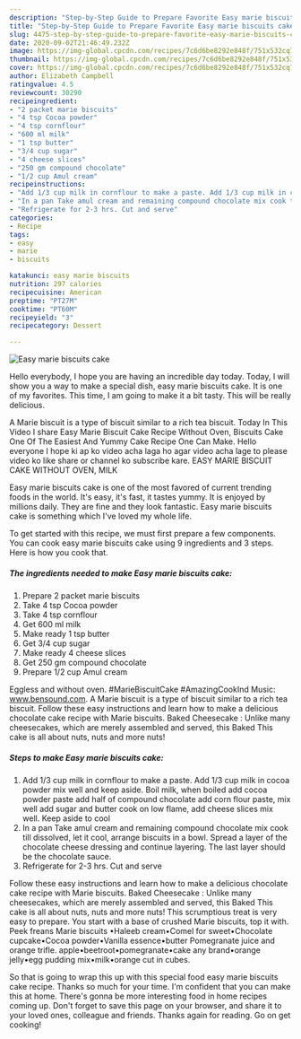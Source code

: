 ```yaml
---
description: "Step-by-Step Guide to Prepare Favorite Easy marie biscuits cake"
title: "Step-by-Step Guide to Prepare Favorite Easy marie biscuits cake"
slug: 4475-step-by-step-guide-to-prepare-favorite-easy-marie-biscuits-cake
date: 2020-09-02T21:46:49.232Z
image: https://img-global.cpcdn.com/recipes/7c6d6be8292e848f/751x532cq70/easy-marie-biscuits-cake-recipe-main-photo.jpg
thumbnail: https://img-global.cpcdn.com/recipes/7c6d6be8292e848f/751x532cq70/easy-marie-biscuits-cake-recipe-main-photo.jpg
cover: https://img-global.cpcdn.com/recipes/7c6d6be8292e848f/751x532cq70/easy-marie-biscuits-cake-recipe-main-photo.jpg
author: Elizabeth Campbell
ratingvalue: 4.5
reviewcount: 30290
recipeingredient:
- "2 packet marie biscuits"
- "4 tsp Cocoa powder"
- "4 tsp cornflour"
- "600 ml milk"
- "1 tsp butter"
- "3/4 cup sugar"
- "4 cheese slices"
- "250 gm compound chocolate"
- "1/2 cup Amul cream"
recipeinstructions:
- "Add 1/3 cup milk in cornflour to make a paste. Add 1/3 cup milk in cocoa powder mix well and keep aside. Boil milk, when boiled add cocoa powder paste add half of compound chocolate add corn flour paste, mix well add sugar and butter cook on low flame, add cheese slices mix well. Keep aside to cool"
- "In a pan Take amul cream and remaining compound chocolate mix cook till dissolved, let it cool, arrange biscuits in a bowl. Spread a layer of the chocolate cheese dressing and continue layering. The last layer should be the chocolate sauce."
- "Refrigerate for 2-3 hrs. Cut and serve"
categories:
- Recipe
tags:
- easy
- marie
- biscuits

katakunci: easy marie biscuits 
nutrition: 297 calories
recipecuisine: American
preptime: "PT27M"
cooktime: "PT60M"
recipeyield: "3"
recipecategory: Dessert

---
```



![Easy marie biscuits cake](https://img-global.cpcdn.com/recipes/7c6d6be8292e848f/751x532cq70/easy-marie-biscuits-cake-recipe-main-photo.jpg)

Hello everybody, I hope you are having an incredible day today. Today, I will show you a way to make a special dish, easy marie biscuits cake. It is one of my favorites. This time, I am going to make it a bit tasty. This will be really delicious.

A Marie biscuit is a type of biscuit similar to a rich tea biscuit. Today In This Video I share Easy Marie Biscuit Cake Recipe Without Oven, Biscuits Cake One Of The Easiest And Yummy Cake Recipe One Can Make. Hello everyone I hope ki ap ko video acha laga ho agar video acha lage to please video ko like share or channel ko subscribe kare. EASY MARIE BISCUIT CAKE WITHOUT OVEN, MILK

Easy marie biscuits cake is one of the most favored of current trending foods in the world. It's easy, it's fast, it tastes yummy. It is enjoyed by millions daily. They are fine and they look fantastic. Easy marie biscuits cake is something which I've loved my whole life.


To get started with this recipe, we must first prepare a few components. You can cook easy marie biscuits cake using 9 ingredients and 3 steps. Here is how you cook that.

<!--inarticleads1-->

##### The ingredients needed to make Easy marie biscuits cake:

1. Prepare 2 packet marie biscuits
1. Take 4 tsp Cocoa powder
1. Take 4 tsp cornflour
1. Get 600 ml milk
1. Make ready 1 tsp butter
1. Get 3/4 cup sugar
1. Make ready 4 cheese slices
1. Get 250 gm compound chocolate
1. Prepare 1/2 cup Amul cream


Eggless and without oven. #MarieBiscuitCake #AmazingCookInd Music: www.bensound.com. A Marie biscuit is a type of biscuit similar to a rich tea biscuit. Follow these easy instructions and learn how to make a delicious chocolate cake recipe with Marie biscuits. Baked Cheesecake : Unlike many cheesecakes, which are merely assembled and served, this Baked This cake is all about nuts, nuts and more nuts! 

<!--inarticleads2-->

##### Steps to make Easy marie biscuits cake:

1. Add 1/3 cup milk in cornflour to make a paste. Add 1/3 cup milk in cocoa powder mix well and keep aside. Boil milk, when boiled add cocoa powder paste add half of compound chocolate add corn flour paste, mix well add sugar and butter cook on low flame, add cheese slices mix well. Keep aside to cool
1. In a pan Take amul cream and remaining compound chocolate mix cook till dissolved, let it cool, arrange biscuits in a bowl. Spread a layer of the chocolate cheese dressing and continue layering. The last layer should be the chocolate sauce.
1. Refrigerate for 2-3 hrs. Cut and serve


Follow these easy instructions and learn how to make a delicious chocolate cake recipe with Marie biscuits. Baked Cheesecake : Unlike many cheesecakes, which are merely assembled and served, this Baked This cake is all about nuts, nuts and more nuts! This scrumptious treat is very easy to prepare. You start with a base of crushed Marie biscuits, top it with. Peek freans Marie biscuits •Haleeb cream•Comel for sweet•Chocolate cupcake•Cocoa powder•Vanilla essence•butter Pomegranate juice and orange trifle. apple•beetroot•pomegranate•cake any brand•orange jelly•egg pudding mix•milk•orange cut in cubes. 

So that is going to wrap this up with this special food easy marie biscuits cake recipe. Thanks so much for your time. I'm confident that you can make this at home. There's gonna be more interesting food in home recipes coming up. Don't forget to save this page on your browser, and share it to your loved ones, colleague and friends. Thanks again for reading. Go on get cooking!
